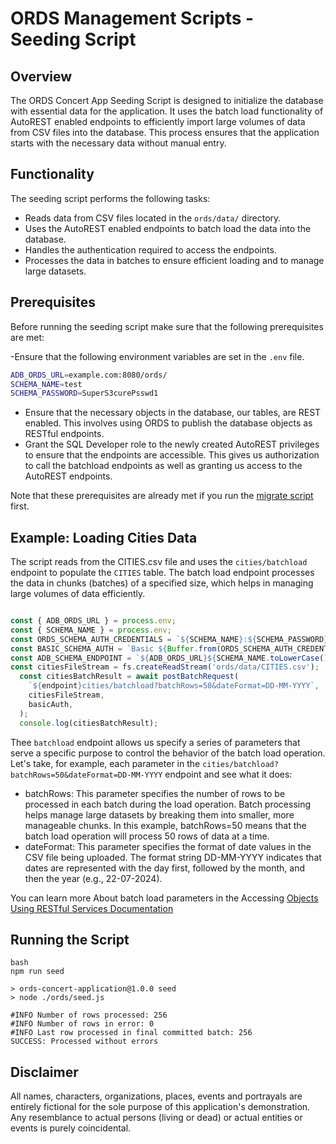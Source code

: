 # ORDS Management Scripts - Seeding Script 

## Overview

The ORDS Concert App Seeding Script is designed to initialize the database with essential data for the application. It uses the batch load functionality of AutoREST enabled endpoints to efficiently import large volumes of data from CSV files into the database. This process ensures that the application starts with the necessary data without manual entry.

## Functionality

The seeding script performs the following tasks:

- Reads data from CSV files located in the `ords/data/` directory.
- Uses the AutoREST enabled endpoints to batch load the data into the database.
- Handles the authentication required to access the endpoints.
- Processes the data in batches to ensure efficient loading and to manage large datasets.

## Prerequisites

Before running the seeding script make sure that the following prerequisites are met:

-Ensure that the following environment variables are set in the `.env` file.

```bash
ADB_ORDS_URL=example.com:8080/ords/
SCHEMA_NAME=test
SCHEMA_PASSWORD=SuperS3curePsswd1
```

- Ensure that the necessary objects in the database, our tables, are REST enabled. This involves using ORDS to publish the database objects as RESTful endpoints.
- Grant the SQL Developer role to the newly created AutoREST privileges to ensure that the endpoints are accessible. This gives us authorization to call the batchload endpoints as well as granting us access to the AutoREST endpoints. 

Note that these prerequisites are already met if you run the [migrate script](../migrateScripts/README.md) first.

## Example: Loading Cities Data

The script reads from the CITIES.csv file and uses the `cities/batchload` endpoint to populate the `CITIES` table. The batch load endpoint processes the data in chunks (batches) of a specified size, which helps in managing large volumes of data efficiently.

```js

const { ADB_ORDS_URL } = process.env;
const { SCHEMA_NAME } = process.env;
const ORDS_SCHEMA_AUTH_CREDENTIALS = `${SCHEMA_NAME}:${SCHEMA_PASSWORD}`;
const BASIC_SCHEMA_AUTH = `Basic ${Buffer.from(ORDS_SCHEMA_AUTH_CREDENTIALS).toString('base64')}`;
const ADB_SCHEMA_ENDPOINT = `${ADB_ORDS_URL}${SCHEMA_NAME.toLowerCase()}/`;
const citiesFileStream = fs.createReadStream('ords/data/CITIES.csv');
  const citiesBatchResult = await postBatchRequest(
    `${endpoint}cities/batchload?batchRows=50&dateFormat=DD-MM-YYYY`,
    citiesFileStream,
    basicAuth,
  );
  console.log(citiesBatchResult);
```

Thee `batchload` endpoint allows us specify a series of parameters that serve a specific purpose to control the behavior of the batch load operation. Let's take, for example, each parameter in the `cities/batchload?batchRows=50&dateFormat=DD-MM-YYYY` endpoint and see what it does:

- batchRows: This parameter specifies the number of rows to be processed in each batch during the load operation. Batch processing helps manage large datasets by breaking them into smaller, more manageable chunks. In this example, batchRows=50 means that the batch load operation will process 50 rows of data at a time.
- dateFormat: This parameter specifies the format of date values in the CSV file being uploaded. The format string DD-MM-YYYY indicates that dates are represented with the day first, followed by the month, and then the year (e.g., 22-07-2024).

You can learn more About batch load parameters in the Accessing [Objects Using RESTful Services Documentation](https://docs.oracle.com/en/database/oracle/oracle-rest-data-services/24.2/orddg/developing-REST-applications.html#GUID-CA242E61-9012-4081-85A0-CC410B18A3CD)

## Running the Script

```
bash
npm run seed

> ords-concert-application@1.0.0 seed
> node ./ords/seed.js

#INFO Number of rows processed: 256
#INFO Number of rows in error: 0
#INFO Last row processed in final committed batch: 256
SUCCESS: Processed without errors

```

## Disclaimer

All names, characters, organizations, places, events and portrayals are entirely fictional for the sole purpose of this application's demonstration. Any resemblance to actual persons (living or dead) or actual entities or events is purely coincidental.